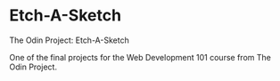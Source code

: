 # Etch-A-Sketch
The Odin Project: Etch-A-Sketch 

One of the final projects for the Web Development 101 course from The Odin Project.
